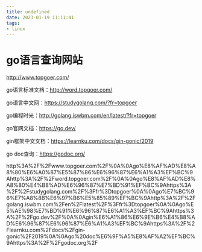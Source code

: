 ```yaml
---
title: undefined
date: 2023-01-19 11:11:41
tags:
- linux
---
```


# go语言查询网站

http://www.topgoer.com/

go语言标准文档：http://word.topgoer.com/

go语言中文网：https://studygolang.com/?fr=topgoer

go编程时光：http://golang.iswbm.com/en/latest/?fr=topgoer

go官网文档：https://go.dev/

gin框架中文文档：https://learnku.com/docs/gin-gonic/2019

go doc查询：https://godoc.org/

http%3A%2F%2Fwww.topgoer.com%2F%0A%0Ago%E8%AF%AD%E8%A8%80%E6%A0%87%E5%87%86%E6%96%87%E6%A1%A3%EF%BC%9Ahttp%3A%2F%2Fword.topgoer.com%2F%0A%0Ago%E8%AF%AD%E8%A8%80%E4%B8%AD%E6%96%87%E7%BD%91%EF%BC%9Ahttps%3A%2F%2Fstudygolang.com%2F%3Ffr%3Dtopgoer%0A%0Ago%E7%BC%96%E7%A8%8B%E6%97%B6%E5%85%89%EF%BC%9Ahttp%3A%2F%2Fgolang.iswbm.com%2Fen%2Flatest%2F%3Ffr%3Dtopgoer%0A%0Ago%E5%AE%98%E7%BD%91%E6%96%87%E6%A1%A3%EF%BC%9Ahttps%3A%2F%2Fgo.dev%2F%0A%0Agin%E6%A1%86%E6%9E%B6%E4%B8%AD%E6%96%87%E6%96%87%E6%A1%A3%EF%BC%9Ahttps%3A%2F%2Flearnku.com%2Fdocs%2Fgin-gonic%2F2019%0A%0Ago%20doc%E6%9F%A5%E8%AF%A2%EF%BC%9Ahttps%3A%2F%2Fgodoc.org%2F
